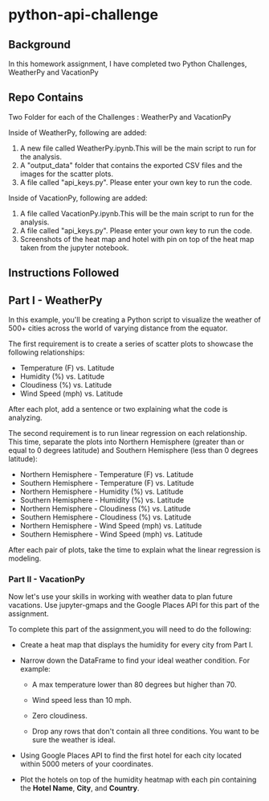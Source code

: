 # python-api-challenge

## Background

In this homework assignment, I have completed two Python Challenges, WeatherPy and VacationPy

## Repo Contains

Two Folder for each of the Challenges : WeatherPy and VacationPy


Inside of WeatherPy, following are added:

1. A new file called WeatherPy.ipynb.This will be the main script to run for the analysis.
2. A "output_data" folder that contains the exported CSV files and the images for the scatter plots. 
3. A file called "api_keys.py". Please enter your own key to run the code.

Inside of VacationPy, following are added:

1. A file called VacationPy.ipynb.This will be the main script to run for the analysis.
2. A file called "api_keys.py". Please enter your own key to run the code.
3. Screenshots of the heat map and hotel with pin on top of the heat map taken from the jupyter notebook.

## Instructions Followed

## Part I - WeatherPy

In this example, you'll be creating a Python script to visualize the weather of 500+ cities across the world of varying distance from the equator. 

The first requirement is to create a series of scatter plots to showcase the following relationships:

* Temperature (F) vs. Latitude
* Humidity (%) vs. Latitude
* Cloudiness (%) vs. Latitude
* Wind Speed (mph) vs. Latitude

After each plot, add a sentence or two explaining what the code is analyzing.

The second requirement is to run linear regression on each relationship. This time, separate the plots into Northern Hemisphere (greater than or equal to 0 degrees latitude) and Southern Hemisphere (less than 0 degrees latitude):

* Northern Hemisphere - Temperature (F) vs. Latitude
* Southern Hemisphere - Temperature (F) vs. Latitude
* Northern Hemisphere - Humidity (%) vs. Latitude
* Southern Hemisphere - Humidity (%) vs. Latitude
* Northern Hemisphere - Cloudiness (%) vs. Latitude
* Southern Hemisphere - Cloudiness (%) vs. Latitude
* Northern Hemisphere - Wind Speed (mph) vs. Latitude
* Southern Hemisphere - Wind Speed (mph) vs. Latitude

After each pair of plots, take the time to explain what the linear regression is modeling. 

### Part II - VacationPy

Now let's use your skills in working with weather data to plan future vacations. Use jupyter-gmaps and the Google Places API for this part of the assignment.

To complete this part of the assignment,you will need to do the following:

* Create a heat map that displays the humidity for every city from Part I.

* Narrow down the DataFrame to find your ideal weather condition. For example:

  * A max temperature lower than 80 degrees but higher than 70.

  * Wind speed less than 10 mph.

  * Zero cloudiness.

  * Drop any rows that don't contain all three conditions. You want to be sure the weather is ideal.

* Using Google Places API to find the first hotel for each city located within 5000 meters of your coordinates.

* Plot the hotels on top of the humidity heatmap with each pin containing the **Hotel Name**, **City**, and **Country**.
